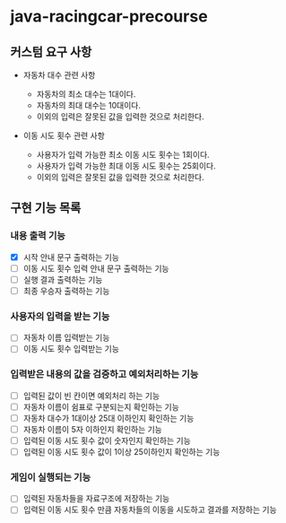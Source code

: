 # java-racingcar-precourse

## 커스텀 요구 사항
- 자동차 대수 관련 사항
  - 자동차의 최소 대수는 1대이다.
  - 자동차의 최대 대수는 10대이다.
  - 이외의 입력은 잘못된 값을 입력한 것으로 처리한다.

- 이동 시도 횟수 관련 사항
  - 사용자가 입력 가능한 최소 이동 시도 횟수는 1회이다.
  - 사용자가 입력 가능한 최대 이동 시도 횟수는 25회이다.
  - 이외의 입력은 잘못된 값을 입력한 것으로 처리한다.

## 구현 기능 목록

### 내용 출력 기능
- [x] 시작 안내 문구 출력하는 기능
- [ ] 이동 시도 횟수 입력 안내 문구 출력하는 기능
- [ ] 실행 결과 출력하는 기능
- [ ] 최종 우승자 출력하는 기능

### 사용자의 입력을 받는 기능
- [ ] 자동차 이름 입력받는 기능
- [ ] 이동 시도 횟수 입력받는 기능

### 입력받은 내용의 값을 검증하고 예외처리하는 기능
- [ ] 입력된 값이 빈 칸이면 예외처리 하는 기능
- [ ] 자동차 이름이 쉼표로 구분되는지 확인하는 기능
- [ ] 자동차 대수가 1대이상 25대 이하인지 확인하는 기능
- [ ] 자동차 이름이 5자 이하인지 확인하는 기능
- [ ] 입력된 이동 시도 횟수 값이 숫자인지 확인하는 기능
- [ ] 입력된 이동 시도 횟수 값이 1이상 25이하인지 확인하는 기능

### 게임이 실행되는 기능
- [ ] 입력된 자동차들을 자료구조에 저장하는 기능
- [ ] 입력된 이동 시도 횟수 만큼 자동차들의 이동을 시도하고 결과를 저장하는 기능
